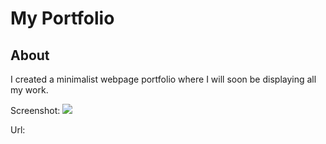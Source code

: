 # **My Portfolio**

## **About**

I created a minimalist webpage portfolio where I will soon be displaying all my work.

Screenshot:
![](PortfolioScreenshot.jpg)

Url:
